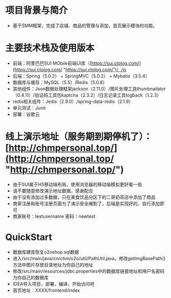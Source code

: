 # 项目背景与简介
- 基于SMM框架，完成了店铺、商品的管理与添加，首页展示模块的功能。

# 主要技术栈及使用版本
- 前端：阿里巴巴SUI MObile前端UI库（[https://sui.ctolog.com/](https://sui.ctolog.com/ "https://sui.ctolog.com/")）/js
- 后端：Spring（5.0.2） + SpringMVC（5.0.2） + Mybatis（3.5.4）
- 数据库与缓存：MySQL（5.5）/Redis（5.0.8）
- 其他组件：Json数据处理框架jackson（2.11.0）/图片处理工具thumbnailator（0.4.11）/验证码工具包kaptcha（2.3.2）/日志记录工具logback（1.2.3）
- redis相关组件：Jedis（2.9.0）/spring-data-redis（2.1.9）
- 单元测试：Junit
- 部署：谷歌云

# 线上演示地址（服务期到期停机了）：[http://chmpersonal.top/](http://chmpersonal.top/ "http://chmpersonal.top/")
- 由于SUI属于H5移动端布局，使用浏览器的移动端模拟更好看一些
- 请不要随意修改演示地址数据，感谢配合
- 由于没有添加过多数据，只在美食饮品分区下的二哥奶茶店中添加了商品
- 商家注册和账号注册页面为了演示安全阉割了，后端是实现好的，自行添加即可
- 商家账号：testusername   密码：newtest


# QuickStart
- 数据库建库恢复o2oshop.sql数据
- 进入/src/main/java/cn/chm/o2o/util/PathUtil.java，修改getImgBasePath()方法中图片存放目录地址为你自己的地址
- 修改/src/main/resources/jdbc.properties中的数据库链接地址和用户名密码为你自己的数据库
- IDEA导入项目，部署，编译，开始访问吧
- 首页地址：XXXX/frontend/index
